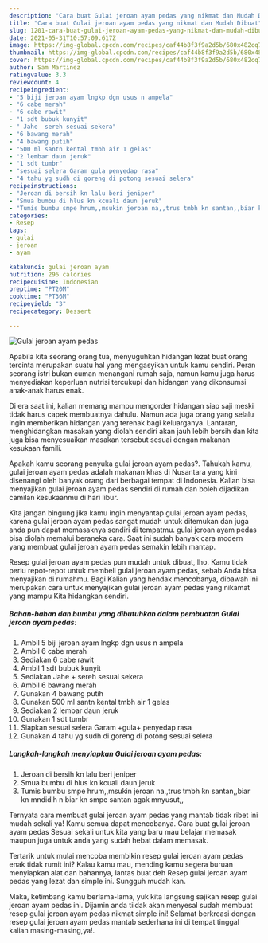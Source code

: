 ```yaml
---
description: "Cara buat Gulai jeroan ayam pedas yang nikmat dan Mudah Dibuat"
title: "Cara buat Gulai jeroan ayam pedas yang nikmat dan Mudah Dibuat"
slug: 1201-cara-buat-gulai-jeroan-ayam-pedas-yang-nikmat-dan-mudah-dibuat
date: 2021-05-31T10:57:09.617Z
image: https://img-global.cpcdn.com/recipes/caf44b8f3f9a2d5b/680x482cq70/gulai-jeroan-ayam-pedas-foto-resep-utama.jpg
thumbnail: https://img-global.cpcdn.com/recipes/caf44b8f3f9a2d5b/680x482cq70/gulai-jeroan-ayam-pedas-foto-resep-utama.jpg
cover: https://img-global.cpcdn.com/recipes/caf44b8f3f9a2d5b/680x482cq70/gulai-jeroan-ayam-pedas-foto-resep-utama.jpg
author: Sam Martinez
ratingvalue: 3.3
reviewcount: 4
recipeingredient:
- "5 biji jeroan ayam lngkp dgn usus n ampela"
- "6 cabe merah"
- "6 cabe rawit"
- "1 sdt bubuk kunyit"
- " Jahe  sereh sesuai sekera"
- "6 bawang merah"
- "4 bawang putih"
- "500 ml santn kental tmbh air 1 gelas"
- "2 lembar daun jeruk"
- "1 sdt tumbr"
- "sesuai selera Garam gula penyedap rasa"
- "4 tahu yg sudh di goreng di potong sesuai selera"
recipeinstructions:
- "Jeroan di bersih kn lalu beri jeniper"
- "Smua bumbu di hlus kn kcuali daun jeruk"
- "Tumis bumbu smpe hrum,,msukin jeroan na,,trus tmbh kn santan,,biar kn mndidih n biar kn smpe santan agak mnyusut,,"
categories:
- Resep
tags:
- gulai
- jeroan
- ayam

katakunci: gulai jeroan ayam 
nutrition: 296 calories
recipecuisine: Indonesian
preptime: "PT20M"
cooktime: "PT36M"
recipeyield: "3"
recipecategory: Dessert

---
```



![Gulai jeroan ayam pedas](https://img-global.cpcdn.com/recipes/caf44b8f3f9a2d5b/680x482cq70/gulai-jeroan-ayam-pedas-foto-resep-utama.jpg)

Apabila kita seorang orang tua, menyuguhkan hidangan lezat buat orang tercinta merupakan suatu hal yang mengasyikan untuk kamu sendiri. Peran seorang istri bukan cuman menangani rumah saja, namun kamu juga harus menyediakan keperluan nutrisi tercukupi dan hidangan yang dikonsumsi anak-anak harus enak.

Di era  saat ini, kalian memang mampu mengorder hidangan siap saji meski tidak harus capek membuatnya dahulu. Namun ada juga orang yang selalu ingin memberikan hidangan yang terenak bagi keluarganya. Lantaran, menghidangkan masakan yang diolah sendiri akan jauh lebih bersih dan kita juga bisa menyesuaikan masakan tersebut sesuai dengan makanan kesukaan famili. 



Apakah kamu seorang penyuka gulai jeroan ayam pedas?. Tahukah kamu, gulai jeroan ayam pedas adalah makanan khas di Nusantara yang kini disenangi oleh banyak orang dari berbagai tempat di Indonesia. Kalian bisa menyajikan gulai jeroan ayam pedas sendiri di rumah dan boleh dijadikan camilan kesukaanmu di hari libur.

Kita jangan bingung jika kamu ingin menyantap gulai jeroan ayam pedas, karena gulai jeroan ayam pedas sangat mudah untuk ditemukan dan juga anda pun dapat memasaknya sendiri di tempatmu. gulai jeroan ayam pedas bisa diolah memalui beraneka cara. Saat ini sudah banyak cara modern yang membuat gulai jeroan ayam pedas semakin lebih mantap.

Resep gulai jeroan ayam pedas pun mudah untuk dibuat, lho. Kamu tidak perlu repot-repot untuk membeli gulai jeroan ayam pedas, sebab Anda bisa menyajikan di rumahmu. Bagi Kalian yang hendak mencobanya, dibawah ini merupakan cara untuk menyajikan gulai jeroan ayam pedas yang nikamat yang mampu Kita hidangkan sendiri.

<!--inarticleads1-->

##### Bahan-bahan dan bumbu yang dibutuhkan dalam pembuatan Gulai jeroan ayam pedas:

1. Ambil 5 biji jeroan ayam lngkp dgn usus n ampela
1. Ambil 6 cabe merah
1. Sediakan 6 cabe rawit
1. Ambil 1 sdt bubuk kunyit
1. Sediakan  Jahe + sereh sesuai sekera
1. Ambil 6 bawang merah
1. Gunakan 4 bawang putih
1. Gunakan 500 ml santn kental tmbh air 1 gelas
1. Sediakan 2 lembar daun jeruk
1. Gunakan 1 sdt tumbr
1. Siapkan sesuai selera Garam +gula+ penyedap rasa
1. Gunakan 4 tahu yg sudh di goreng di potong sesuai selera




<!--inarticleads2-->

##### Langkah-langkah menyiapkan Gulai jeroan ayam pedas:

1. Jeroan di bersih kn lalu beri jeniper
1. Smua bumbu di hlus kn kcuali daun jeruk
1. Tumis bumbu smpe hrum,,msukin jeroan na,,trus tmbh kn santan,,biar kn mndidih n biar kn smpe santan agak mnyusut,,




Ternyata cara membuat gulai jeroan ayam pedas yang mantab tidak ribet ini mudah sekali ya! Kamu semua dapat mencobanya. Cara buat gulai jeroan ayam pedas Sesuai sekali untuk kita yang baru mau belajar memasak maupun juga untuk anda yang sudah hebat dalam memasak.

Tertarik untuk mulai mencoba membikin resep gulai jeroan ayam pedas enak tidak rumit ini? Kalau kamu mau, mending kamu segera buruan menyiapkan alat dan bahannya, lantas buat deh Resep gulai jeroan ayam pedas yang lezat dan simple ini. Sungguh mudah kan. 

Maka, ketimbang kamu berlama-lama, yuk kita langsung sajikan resep gulai jeroan ayam pedas ini. Dijamin anda tiidak akan menyesal sudah membuat resep gulai jeroan ayam pedas nikmat simple ini! Selamat berkreasi dengan resep gulai jeroan ayam pedas mantab sederhana ini di tempat tinggal kalian masing-masing,ya!.

